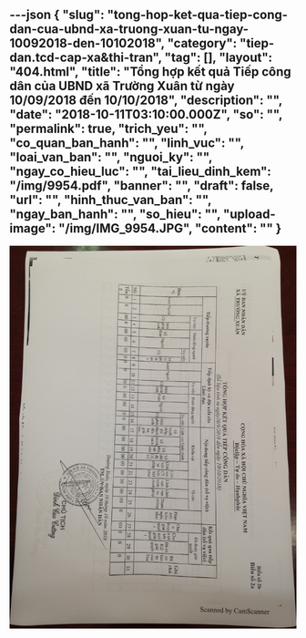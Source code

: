 ---json
{
    "slug": "tong-hop-ket-qua-tiep-cong-dan-cua-ubnd-xa-truong-xuan-tu-ngay-10092018-den-10102018",
    "category": "tiep-dan.tcd-cap-xa&thi-tran",
    "tag": [],
    "layout": "404.html",
    "title": "Tổng hợp kết quả Tiếp công dân của UBND xã Trường Xuân từ ngày 10/09/2018 đến 10/10/2018",
    "description": "",
    "date": "2018-10-11T03:10:00.000Z",
    "so": "",
    "permalink": true,
    "trich_yeu": "",
    "co_quan_ban_hanh": "",
    "linh_vuc": "",
    "loai_van_ban": "",
    "nguoi_ky": "",
    "ngay_co_hieu_luc": "",
    "tai_lieu_dinh_kem": "/img/9954.pdf",
    "banner": "",
    "draft": false,
    "url": "",
    "hinh_thuc_van_ban": "",
    "ngay_ban_hanh": "",
    "so_hieu": "",
    "upload-image": "/img/IMG_9954.JPG",
    "__content__": ""
}
---
<p><img alt="" src="/img/IMG_9954.JPG" /></p>